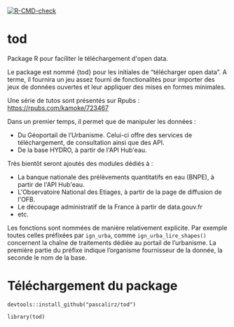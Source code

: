 [![R-CMD-check](https://github.com/PascalIrz/tod/actions/workflows/R-CMD-check.yml/badge.svg)](https://github.com/PascalIrz/tod/actions/workflows/R-CMD-check.yml)

# tod
Package R pour faciliter le téléchargement d'open data.

Le package est nommé {tod} pour les initiales de “télécharger open data”. A terme, il fournira un jeu assez fourni de fonctionalités pour importer des jeux de données ouvertes et leur appliquer des mises en formes minimales.

Une série de tutos sont présentés sur Rpubs : https://rpubs.com/kamoke/723467

Dans un premier temps, il permet que de manipuler les données :
- Du Géoportail de l’Urbanisme. Celui-ci offre des services de téléchargement, de consultation ainsi que des API.
- De la base HYDRO, à partir de l'API Hub'eau.
    
Très bientôt seront ajoutés des modules dédiés à :
- La banque nationale des prélèvements quantitatifs en eau (BNPE), à partir de l'API Hub'eau.
- L'Observatoire National des Etiages, à partir de la page de diffusion de l'OFB.
- Le découpage administratif de la France à partir de data.gouv.fr
- etc.

Les fonctions sont nommées de manière relativement explicite. Par exemple toutes celles préfixées par `ign_urba`, comme `ign_urba_lire_shapes()` concernent la chaîne de traitements dédiée au portail de l’urbanisme. La première partie du préfixe indique l’organisme fournisseur de la donnée, la seconde le nom de la base.

# Téléchargement du package

`devtools::install_github("pascalirz/tod")`

`library(tod)`
